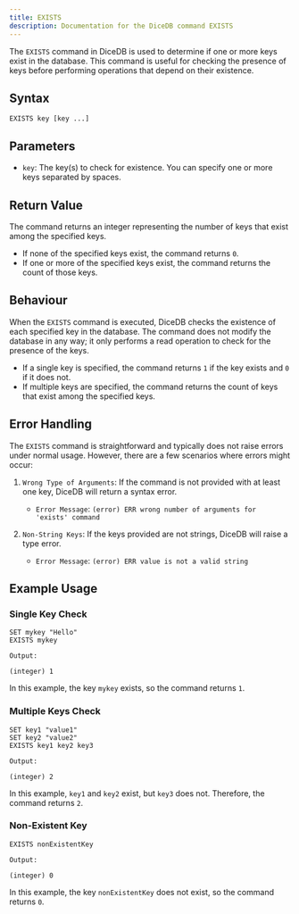 ```yaml
---
title: EXISTS
description: Documentation for the DiceDB command EXISTS
---
```


The `EXISTS` command in DiceDB is used to determine if one or more keys exist in the database. This command is useful for checking the presence of keys before performing operations that depend on their existence.

## Syntax

```plaintext
EXISTS key [key ...]
```

## Parameters

- `key`: The key(s) to check for existence. You can specify one or more keys separated by spaces.

## Return Value

The command returns an integer representing the number of keys that exist among the specified keys.

- If none of the specified keys exist, the command returns `0`.
- If one or more of the specified keys exist, the command returns the count of those keys.

## Behaviour

When the `EXISTS` command is executed, DiceDB checks the existence of each specified key in the database. The command does not modify the database in any way; it only performs a read operation to check for the presence of the keys.

- If a single key is specified, the command returns `1` if the key exists and `0` if it does not.
- If multiple keys are specified, the command returns the count of keys that exist among the specified keys.

## Error Handling

The `EXISTS` command is straightforward and typically does not raise errors under normal usage. However, there are a few scenarios where errors might occur:

1. `Wrong Type of Arguments`: If the command is not provided with at least one key, DiceDB will return a syntax error.

   - `Error Message`: `(error) ERR wrong number of arguments for 'exists' command`

2. `Non-String Keys`: If the keys provided are not strings, DiceDB will raise a type error.

   - `Error Message`: `(error) ERR value is not a valid string`

## Example Usage

### Single Key Check

```plaintext
SET mykey "Hello"
EXISTS mykey
```

`Output:`

```plaintext
(integer) 1
```

In this example, the key `mykey` exists, so the command returns `1`.

### Multiple Keys Check

```plaintext
SET key1 "value1"
SET key2 "value2"
EXISTS key1 key2 key3
```

`Output:`

```plaintext
(integer) 2
```

In this example, `key1` and `key2` exist, but `key3` does not. Therefore, the command returns `2`.

### Non-Existent Key

```plaintext
EXISTS nonExistentKey
```

`Output:`

```plaintext
(integer) 0
```

In this example, the key `nonExistentKey` does not exist, so the command returns `0`.
